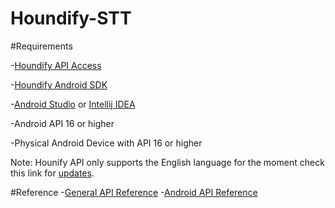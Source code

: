 # Houndify-STT

#Requirements

-[Houndify API Access](https://www.houndify.com/signup)

-[Houndify Android SDK](https://docs.houndify.com/sdks#android)

-[Android Studio](https://developer.android.com/studio/index.html) or [Intellij IDEA](https://www.jetbrains.com/idea/)

-Android API 16 or higher

-Physical Android Device with API 16 or higher

Note:
Hounify API only supports the English language for the moment check this link for [updates](https://www.houndify.com/faq).

#Reference
	-[General API Reference](https://docs.houndify.com/reference)
	-[Android API Reference](http://static.houndify.com/sdks/android/v0.2.21/javadoc/)
